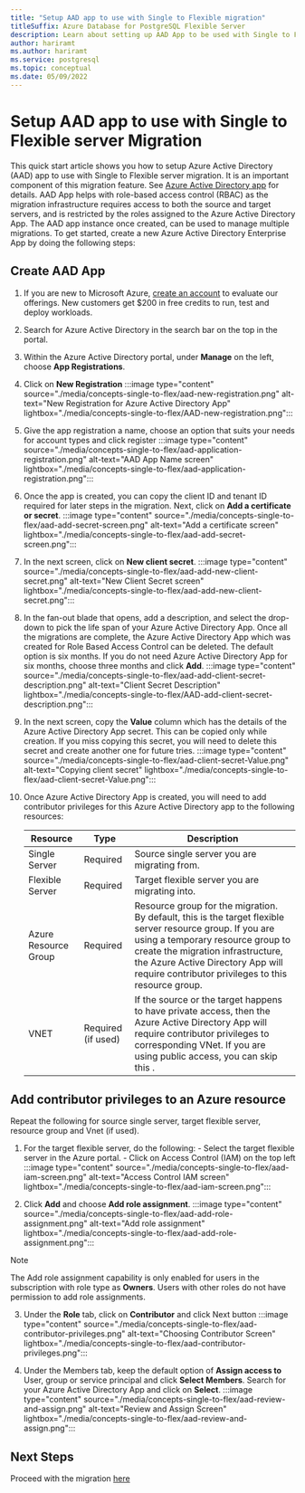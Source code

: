 ```yaml
---
title: "Setup AAD app to use with Single to Flexible migration"
titleSuffix: Azure Database for PostgreSQL Flexible Server
description: Learn about setting up AAD App to be used with Single to Flexible Server migration feature.
author: hariramt
ms.author: hariramt
ms.service: postgresql
ms.topic: conceptual
ms.date: 05/09/2022
---
```


# Setup AAD app to use with Single to Flexible server Migration

This quick start article shows you how to setup Azure Active Directory (AAD) app to use with Single to Flexible server migration. It is an important component of this migration feature. See [Azure Active Directory app](../active-directory/develop/howto-create-service-principal-portal.md) for details. AAD App helps with role-based access control (RBAC) as the migration infrastructure requires access to both the source and target servers, and is restricted by the roles assigned to the Azure Active Directory App. The AAD app instance once created, can be used to manage multiple migrations. To get started, create a new Azure Active Directory Enterprise App by doing the following steps:

## Create AAD App

1. If you are new to Microsoft Azure, [create an account](https://azure.microsoft.com/free/) to evaluate our offerings. New customers get $200 in free credits to run, test and deploy workloads.
2. Search for Azure Active Directory in the search bar on the top in the portal.
3. Within the Azure Active Directory portal, under **Manage** on the left, choose **App Registrations**.
4. Click on **New Registration**
    :::image type="content" source="./media/concepts-single-to-flex/aad-new-registration.png" alt-text="New Registration for Azure Active Directory App" lightbox="./media/concepts-single-to-flex/AAD-new-registration.png":::
  
5. Give the app registration a name, choose an option that suits your needs for account types and click register
    :::image type="content" source="./media/concepts-single-to-flex/aad-application-registration.png" alt-text="AAD App Name screen" lightbox="./media/concepts-single-to-flex/aad-application-registration.png":::

6. Once the app is created, you can copy the client ID and tenant ID required for later steps in the migration. Next, click on **Add a certificate or secret**.
    :::image type="content" source="./media/concepts-single-to-flex/aad-add-secret-screen.png" alt-text="Add a certificate screen" lightbox="./media/concepts-single-to-flex/aad-add-secret-screen.png":::

7. In the next screen, click on **New client secret**.
    :::image type="content" source="./media/concepts-single-to-flex/aad-add-new-client-secret.png" alt-text="New Client Secret screen" lightbox="./media/concepts-single-to-flex/aad-add-new-client-secret.png":::

8. In the fan-out blade that opens, add a description, and select the drop-down to pick the life span of your Azure Active Directory App. Once all the migrations are complete, the Azure Active Directory App which was created for Role Based Access Control can be deleted. The default option is six months. If you do not need Azure Active Directory App for six months, choose three months and click **Add**.
    :::image type="content" source="./media/concepts-single-to-flex/aad-add-client-secret-description.png" alt-text="Client Secret Description" lightbox="./media/concepts-single-to-flex/AAD-add-client-secret-description.png":::

9. In the next screen, copy the **Value** column which has the details of the Azure Active Directory App secret. This can be copied only while creation. If you miss copying this secret, you will need to delete this secret and create another one for future tries.
    :::image type="content" source="./media/concepts-single-to-flex/aad-client-secret-Value.png" alt-text="Copying client secret" lightbox="./media/concepts-single-to-flex/aad-client-secret-Value.png":::

10. Once Azure Active Directory App is created, you will need to add contributor privileges for this Azure Active Directory app to the following resources:

    | Resource | Type | Description |
    | ---- | ---- | ---- |
    | Single Server | Required | Source single server you are migrating from. |
    | Flexible Server | Required | Target flexible server you are migrating into. |
    | Azure Resource Group | Required | Resource group for the migration. By default, this is the target flexible server resource group. If you are using a temporary resource group to create the migration infrastructure, the Azure Active Directory App will require contributor privileges to this resource group. |
    | VNET | Required (if used) | If the source or the target happens to have private access, then the Azure Active Directory App will require contributor privileges to corresponding VNet. If you are using public access, you can skip this . |


## Add contributor privileges to an Azure resource

Repeat the following for source single server, target flexible server, resource group and Vnet (if used).

1. For the target flexible server, do the following: - Select the target flexible server in the Azure portal. - Click on Access Control (IAM) on the top left
    :::image type="content" source="./media/concepts-single-to-flex/aad-iam-screen.png" alt-text="Access Control IAM screen" lightbox="./media/concepts-single-to-flex/aad-iam-screen.png":::

2.  Click **Add** and choose **Add role assignment**.
    :::image type="content" source="./media/concepts-single-to-flex/aad-add-role-assignment.png" alt-text="Add role assignment" lightbox="./media/concepts-single-to-flex/aad-add-role-assignment.png":::

> [!NOTE]
>   The Add role assignment capability is only enabled for users in the subscription with role type as **Owners**. Users with other roles do not have permission to add role assignments.

3.  Under the **Role** tab, click on **Contributor** and click Next button
    :::image type="content" source="./media/concepts-single-to-flex/aad-contributor-privileges.png" alt-text="Choosing Contributor Screen" lightbox="./media/concepts-single-to-flex/aad-contributor-privileges.png":::

4.  Under the Members tab, keep the default option of **Assign access to** User, group or service principal and click **Select Members**. Search for your Azure Active Directory App and click on **Select**.
    :::image type="content" source="./media/concepts-single-to-flex/aad-review-and-assign.png" alt-text="Review and Assign Screen" lightbox="./media/concepts-single-to-flex/aad-review-and-assign.png":::

 
## Next Steps

Proceed with the migration [here](./concepts-single-to-flexible.md)
